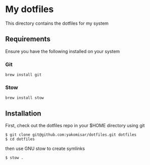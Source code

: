 # My dotfiles

This directory contains the dotfiles for my system

## Requirements

Ensure you have the following installed on your system

### Git

```
brew install git
```

### Stow

```
brew install stow
```

## Installation

First, check out the dotfiles repo in your $HOME directory using git

```
$ git clone git@github.com:yakomisar/dotfiles.git dotfiles
$ cd dotfiles
```

then use GNU stow to create symlinks

```
$ stow .
```
